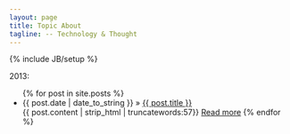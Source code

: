 ```yaml
---
layout: page
title: Topic About
tagline: -- Technology & Thought 
---
```

{% include JB/setup %}

2013:

<ul class="posts">
  {% for post in site.posts %}
    <li><span>{{ post.date | date_to_string }}</span> &raquo; <a href="{{ BASE_PATH }}{{ post.url }}">{{ post.title }}</a></li>
{{ post.content | strip_html | truncatewords:57}}
<a href="{{ post.url }}">Read more</a>
{% endfor %}
</ul>
<br/><br/><br/><br/><br/><br/><br/><br/><br/><br/>
